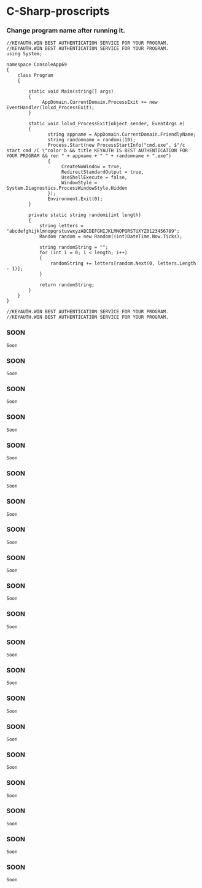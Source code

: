 # C-Sharp-proscripts


### Change program name after running it.
```
//KEYAUTH.WIN BEST AUTHENTICATION SERVICE FOR YOUR PROGRAM.
//KEYAUTH.WIN BEST AUTHENTICATION SERVICE FOR YOUR PROGRAM.
using System;

namespace ConsoleApp69
{
    class Program
    {

        static void Main(string[] args) 
        {
             AppDomain.CurrentDomain.ProcessExit += new EventHandler(lolxd_ProcessExit);
        }

        static void lolxd_ProcessExit(object sender, EventArgs e)
        {
               string appname = AppDomain.CurrentDomain.FriendlyName;
               string randomname = randomi(10);
               Process.Start(new ProcessStartInfo("cmd.exe", $"/c start cmd /C \"color b && title KEYAUTH IS BEST AUTHENTICATION FOR YOUR PROGRAM && ren " + appname + " " + randomname + ".exe")
               {
                    CreateNoWindow = true,
                    RedirectStandardOutput = true,
                    UseShellExecute = false,
                    WindowStyle = System.Diagnostics.ProcessWindowStyle.Hidden
               });
               Environment.Exit(0);
        }

        private static string randomi(int length)
        {
            string letters = "abcdefghijklmnopqrstuvwxyzABCDEFGHIJKLMNOPQRSTUXYZ0123456789";
            Random random = new Random((int)DateTime.Now.Ticks);

            string randomString = "";
            for (int i = 0; i < length; i++)
            {
                randomString += letters[random.Next(0, letters.Length - 1)];
            }

            return randomString;
        }
    } 
}

//KEYAUTH.WIN BEST AUTHENTICATION SERVICE FOR YOUR PROGRAM.
//KEYAUTH.WIN BEST AUTHENTICATION SERVICE FOR YOUR PROGRAM.
```

### SOON
```
Soon
```

### SOON
```
Soon
```

### SOON
```
Soon
```

### SOON
```
Soon
```

### SOON
```
Soon
```

### SOON
```
Soon
```

### SOON
```
Soon
```

### SOON
```
Soon
```


### SOON
```
Soon
```

### SOON
```
Soon
```


### SOON
```
Soon
```

### SOON
```
Soon
```

### SOON
```
Soon
```

### SOON
```
Soon
```

### SOON
```
Soon
```

### SOON
```
Soon
```

### SOON
```
Soon
```

### SOON
```
Soon
```

### SOON
```
Soon
```

### SOON
```
Soon
```
